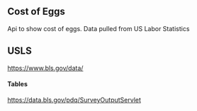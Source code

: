 ## Cost of Eggs

Api to show cost of eggs. Data pulled from US Labor Statistics

## USLS
https://www.bls.gov/data/


#### Tables
https://data.bls.gov/pdq/SurveyOutputServlet


